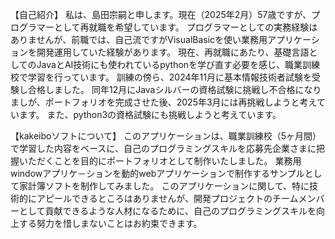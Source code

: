 【自己紹介】
私は、島田宗嗣と申します。現在（2025年2月）57歳ですが、プログラマーとして再就職を希望しています。
プログラマーとしての実務経験はありませんが、前職では、自己流ですがVisualBasicを使い業務用アプリケーションを開発運用していた経験があります。
現在、再就職にあたり、基礎言語としてのJavaとAI技術にも使われているpythonを学び直す必要を感じ、職業訓練校で学習を行っています。
訓練の傍ら、2024年11月に基本情報技術者試験を受験し合格しました。
同年12月にJavaシルバーの資格試験に挑戦し不合格になりましが、ポートフォリオを完成させた後、2025年3月には再挑戦しようと考えています。
また、python3の資格試験にも挑戦しようと考えています。

【kakeiboソフトについて】
このアプリケーションは、職業訓練校（5ヶ月間）で学習した内容をベースに、自己のプログラミングスキルを応募先企業さまに把握いただくことを目的にポートフォリオとして制作いたしました。
業務用windowアプリケ－ションを動的webアプリケーションで制作するサンプルとして家計簿ソフトを制作してみました。
このアプリケーションに関して、特に技術的にアピールできるところはありませんが、開発プロジェクトのチームメンバーとして貢献できるような人材になるために、自己のプログラミングスキルを向上する努力を惜しまないことはお約束できます。
